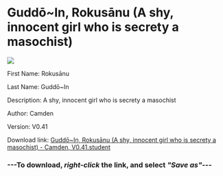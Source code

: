 # Guddō~In, Rokusānu (A shy, innocent girl who is secrety a masochist﻿)

<img src = "https://raw.githubusercontent.com/Arbiter1223/Daigaku-Gurashi-Custom-Students/master/Students/Files/Guddō~In%2C%20Rokusānu%20(A%20shy%2C%20innocent%20girl%20who%20is%20secrety%20a%20masochist﻿).png">

First Name: Rokusānu

Last Name: Guddō~In

Description: A shy, innocent girl who is secrety a masochist﻿

Author: Camden

Version: V0.41

Download link: <a href="https://raw.githubusercontent.com/Arbiter1223/Daigaku-Gurashi-Custom-Students/master/Students/Files/Guddō~In%2C%20Rokusānu%20(A%20shy%2C%20innocent%20girl%20who%20is%20secrety%20a%20masochist﻿)%20-%20Camden%2C%20V0.41.student">Guddō~In, Rokusānu (A shy, innocent girl who is secrety a masochist﻿) - Camden, V0.41.student</a>

### ---**To download, _right-click_ the link, and select _"Save as"_**---
